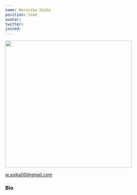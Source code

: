 ```yaml
---
name: Weronika Sójka
position: team
avatar: 
twitter: 
joined: 
---
```


<img width="400" src="{{site.baseurl}}/images/people/{{page.avatar}}" data-action="zoom">

<i class="fa fa-envelope-o"></i><a href="w.sojka00@gmail.com"> w.sojka00@gmail.com</a><br>


### Bio

